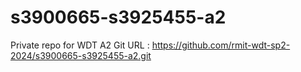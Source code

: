 # s3900665-s3925455-a2
Private repo for WDT A2
Git URL : https://github.com/rmit-wdt-sp2-2024/s3900665-s3925455-a2.git
